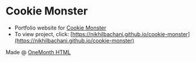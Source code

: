 # Cookie Monster
- Portfolio website for [Cookie Monster](https://twitter.com/MeCookieMonster)
- To view project, click: [https://nikhilbachani.github.io/cookie-monster](https://nikhilbachani.github.io/cookie-monster)

Made @ [OneMonth HTML](https://onemonth.com/courses/html/)
